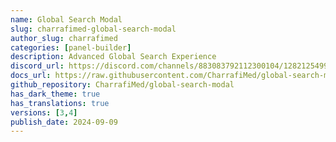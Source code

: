 ```yaml
---
name: Global Search Modal
slug: charrafimed-global-search-modal
author_slug: charrafimed
categories: [panel-builder]
description: Advanced Global Search Experience  
discord_url: https://discord.com/channels/883083792112300104/1282125499182747751
docs_url: https://raw.githubusercontent.com/CharrafiMed/global-search-modal/master/README.md
github_repository: CharrafiMed/global-search-modal
has_dark_theme: true
has_translations: true
versions: [3,4]
publish_date: 2024-09-09
---
```

